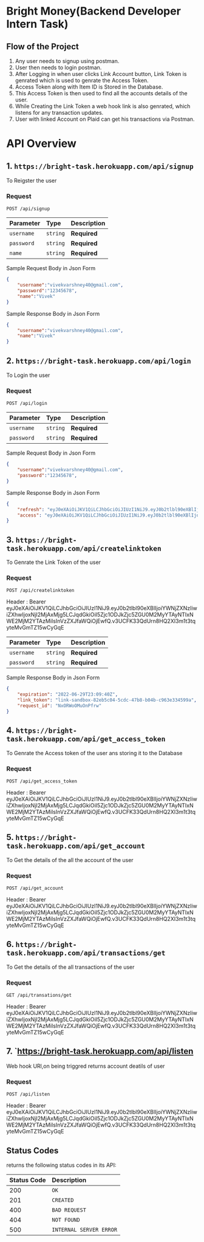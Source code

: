 # Bright Money(Backend Developer Intern Task)


## Flow of the Project
1) Any user needs to signup using postman.
2) User then needs to login postman.
3) After Logging in when user clicks Link Account button, Link Token is genrated which is used to genrate the Access Token.
4) Access Token along with Item ID is Stored in the Database.
6) This Access Token is then used to find all the accounts details of the user.
7) While Creating the Link Token a web hook link is also genrated, which listens for any transaction updates.
8) User with linked Account on Plaid can get his transactions via Postman.





# API Overview



## 1. `https://bright-task.herokuapp.com/api/signup` <br>
To Reigster the user 
### Request 
```http
POST /api/signup
```

| Parameter | Type | Description |
| :--- | :--- | :--- |
| `username` | `string` | **Required**|
| `password` | `string` | **Required**|
| `name` | `string` | **Required**|

Sample Request Body in Json Form
```JSON
{
    "username":"vivekvarshney40@gmail.com",
    "password":"12345678",
    "name":"Vivek" 
}
```

Sample Response Body in Json Form
```JSON
{
    "username":"vivekvarshney40@gmail.com",
    "name":"Vivek" 
}
```




## 2. `https://bright-task.herokuapp.com/api/login` <br>
To Login the user 
### Request 
```http
POST /api/login
```

| Parameter | Type | Description |
| :--- | :--- | :--- |
| `username` | `string` | **Required**|
| `password` | `string` | **Required**|


Sample Request Body in Json Form
```JSON
{
    "username":"vivekvarshney40@gmail.com",
    "password":"12345678",
}
```

Sample Response Body in Json Form
```JSON
{
    "refresh": "eyJ0eXAiOiJKV1QiLCJhbGciOiJIUzI1NiJ9.eyJ0b2tlbl90eXBlIjoicmVmcmVzaCIsImV4cCI6MTYyNjI4NzgyMiwianRpIjoiYmQ3ZTgyMTM0NmNjNDdiNzk2YTdkYzQzNjU1NDRjMzciLCJ1c2VyX2lkIjoxMH0.Hd-4MnkAezsJp0sX4gbagXuRs0q0-jmL2QUWzCf5LG8",
    "access": "eyJ0eXAiOiJKV1QiLCJhbGciOiJIUzI1NiJ9.eyJ0b2tlbl90eXBlIjoiYWNjZXNzIiwiZXhwIjoxNjI2MjAxNzIyLCJqdGkiOiI3OTU2NzQ2ZWRhYWY0NzkxOWZlYjZlMTdiYmM5ZmJlYSIsInVzZXJfaWQiOjEwfQ.QlqsQ5xg2BQ3cAQ7r-f9CDxTBrdhCzeYkTV8ZT5_op8"
}
```



         
## 3. `https://bright-task.herokuapp.com/api/createlinktoken` <br>
To Genrate the Link Token of the user
### Request 
```http
POST /api/createlinktoken
```
Header : Bearer eyJ0eXAiOiJKV1QiLCJhbGciOiJIUzI1NiJ9.eyJ0b2tlbl90eXBlIjoiYWNjZXNzIiwiZXhwIjoxNjI2MjAxMjg5LCJqdGkiOiI5Zjc1ODJkZjc5ZGU0M2MyYTAyNTIxNWE2MjM2YTAzMiIsInVzZXJfaWQiOjEwfQ.v3UCFK33QdUrn8HQ2XI3m1t3tqyteMvGmTZ15wCyGqE

| Parameter | Type | Description |
| :--- | :--- | :--- |
| `username` | `string` | **Required**|
| `password` | `string` | **Required**|




Sample Response Body in Json Form
```JSON
{
    "expiration": "2022-06-29T23:09:40Z",
    "link_token": "link-sandbox-82eb5c04-5cdc-47b8-b04b-c963e334599a",
    "request_id": "NxORWoOMuOnPfrw"
}
```



## 4. `https://bright-task.herokuapp.com/api/get_access_token` <br>
To Genrate the Access token of the user ans storing it to the Database
### Request 
```http
POST /api/get_access_token
```
Header : Bearer eyJ0eXAiOiJKV1QiLCJhbGciOiJIUzI1NiJ9.eyJ0b2tlbl90eXBlIjoiYWNjZXNzIiwiZXhwIjoxNjI2MjAxMjg5LCJqdGkiOiI5Zjc1ODJkZjc5ZGU0M2MyYTAyNTIxNWE2MjM2YTAzMiIsInVzZXJfaWQiOjEwfQ.v3UCFK33QdUrn8HQ2XI3m1t3tqyteMvGmTZ15wCyGqE






## 5. `https://bright-task.herokuapp.com/api/get_account` <br>
To Get the details of the all the account of the user
### Request 
```http
POST /api/get_account
```
Header : Bearer eyJ0eXAiOiJKV1QiLCJhbGciOiJIUzI1NiJ9.eyJ0b2tlbl90eXBlIjoiYWNjZXNzIiwiZXhwIjoxNjI2MjAxMjg5LCJqdGkiOiI5Zjc1ODJkZjc5ZGU0M2MyYTAyNTIxNWE2MjM2YTAzMiIsInVzZXJfaWQiOjEwfQ.v3UCFK33QdUrn8HQ2XI3m1t3tqyteMvGmTZ15wCyGqE







## 6. `https://bright-task.herokuapp.com/api/transactions/get` <br>
To Get the details of the all transactions of the user
### Request 
```http
GET /api/transations/get
```
Header : Bearer eyJ0eXAiOiJKV1QiLCJhbGciOiJIUzI1NiJ9.eyJ0b2tlbl90eXBlIjoiYWNjZXNzIiwiZXhwIjoxNjI2MjAxMjg5LCJqdGkiOiI5Zjc1ODJkZjc5ZGU0M2MyYTAyNTIxNWE2MjM2YTAzMiIsInVzZXJfaWQiOjEwfQ.v3UCFK33QdUrn8HQ2XI3m1t3tqyteMvGmTZ15wCyGqE







## 7. `https://bright-task.herokuapp.com/api/listen <br>
Web hook URl,on being triggred returns account deatils of user
### Request 
```http
POST /api/listen
```
Header : Bearer eyJ0eXAiOiJKV1QiLCJhbGciOiJIUzI1NiJ9.eyJ0b2tlbl90eXBlIjoiYWNjZXNzIiwiZXhwIjoxNjI2MjAxMjg5LCJqdGkiOiI5Zjc1ODJkZjc5ZGU0M2MyYTAyNTIxNWE2MjM2YTAzMiIsInVzZXJfaWQiOjEwfQ.v3UCFK33QdUrn8HQ2XI3m1t3tqyteMvGmTZ15wCyGqE











## Status Codes
returns the following status codes in its API:

| Status Code | Description |
| :--- | :--- |
| 200 | `OK` |
| 201 | `CREATED` |
| 400 | `BAD REQUEST` |
| 404 | `NOT FOUND` |
| 500 | `INTERNAL SERVER ERROR` |
